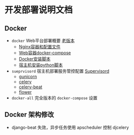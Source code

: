 # 开发部署说明文档



## Docker 
- `docker` Web平台部署概要 [老版本](./docker)
  - [Nginx容器和配置文件](./docker/nginx-container)
  - [Web容器docker-compose](./docker/docker-compose.yml)
  - [Docker安装脚本](./docker/install_docker.sh)
  - [宿主机安装python脚本](./docker/install_python36.sh)
- `sueprvisord` 宿主机部署服务管控配置 [Supervisord](./supervisord)
  - [gunicorn](./supervisord/supervisord.d/gunicorn.ini)
  - [celery](./supervisord/supervisord.d/celery.ini)
  - [celery-beat](./supervisord/supervisord.d/beat.ini)
  - [flower](./supervisord/supervisord.d/flower.ini)
- `docker-all` 完全版本的 `docker-compose` 设置

## Docker 架构修改
- django-beat 失效，异步任务使用 apscheduler 控制 djcelery 
